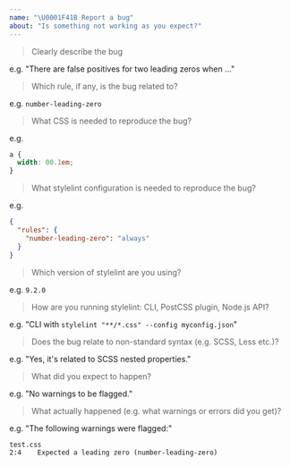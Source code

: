 ```yaml
---
name: "\U0001F41B Report a bug"
about: "Is something not working as you expect?"
---
```


<!-- Please answer the following. We close issues that don't. -->

> Clearly describe the bug

e.g. "There are false positives for two leading zeros when ..."

> Which rule, if any, is the bug related to?

e.g. `number-leading-zero`

> What CSS is needed to reproduce the bug?

e.g.

```css
a {
  width: 00.1em;
}
```

> What stylelint configuration is needed to reproduce the bug?

e.g.

```json
{
  "rules": {
    "number-leading-zero": "always"
  }
}
```

> Which version of stylelint are you using?

e.g. `9.2.0`

> How are you running stylelint: CLI, PostCSS plugin, Node.js API?

e.g. "CLI with `stylelint "**/*.css" --config myconfig.json`"

> Does the bug relate to non-standard syntax (e.g. SCSS, Less etc.)?

e.g. "Yes, it's related to SCSS nested properties."

> What did you expect to happen?

e.g. "No warnings to be flagged."

> What actually happened (e.g. what warnings or errors did you get)?

e.g. "The following warnings were flagged:"

```shell
test.css
2:4    Expected a leading zero (number-leading-zero)
```

<!--
Before posting, please check that the bug hasn't already been:
-  fixed in the next release (https://github.com/stylelint/stylelint/blob/master/CHANGELOG.md)
-  discussed previously (https://github.com/stylelint/stylelint/search)

You can help us fix the bug more quickly by:
1. Figuring out what needs doing and proposing it.
2. Writing the code and submitting a PR once the bug is confirmed.
-->
